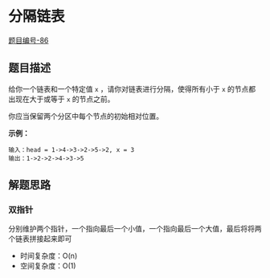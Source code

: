 # 分隔链表

[题目编号-86](https://leetcode-cn.com/problems/partition-list/)



## 题目描述

给你一个链表和一个特定值 `x` ，请你对链表进行分隔，使得所有小于 `x` 的节点都出现在大于或等于 `x` 的节点之前。

你应当保留两个分区中每个节点的初始相对位置。

 

**示例：**

```
输入：head = 1->4->3->2->5->2, x = 3
输出：1->2->2->4->3->5
```



## 解题思路

### 双指针

分别维护两个指针，一个指向最后一个小值，一个指向最后一个大值，最后将将两个链表拼接起来即可

* 时间复杂度：O(n)
* 空间复杂度：O(1)